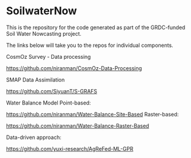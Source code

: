 # SoilwaterNow

This is the repository for the code generated as part of the GRDC-funded Soil Water Nowcasting project.

The links below will take you to the repos for individual components.

CosmOz Survey - Data processing

https://github.com/niranman/CosmOz-Data-Processing 

SMAP Data Assimilation

https://github.com/SiyuanT/S-GRAFS 

Water Balance Model
Point-based: 

https://github.com/niranman/Water-Balance-Site-Based 
Raster-based:

https://github.com/niranman/Water-Balance-Raster-Based

Data-driven approach:

https://github.com/yuxi-research/AgReFed-ML-GPR
